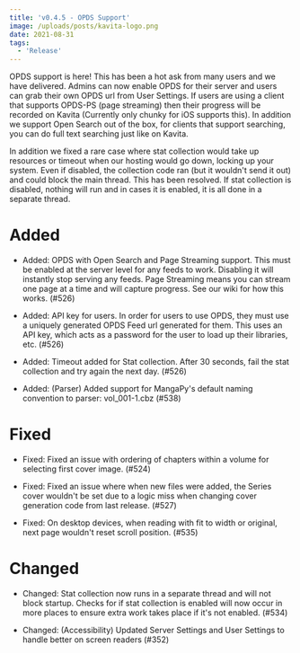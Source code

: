 ```yaml
---
title: 'v0.4.5 - OPDS Support'
image: /uploads/posts/kavita-logo.png
date: 2021-08-31
tags:
  - 'Release'
---
```


OPDS support is here! This has been a hot ask from many users and we have delivered. Admins can now enable OPDS for their server and users can grab their own OPDS url from User Settings. If users are using a client that supports OPDS-PS (page streaming) then their progress will be recorded on Kavita (Currently only chunky for iOS supports this). In addition we support Open Search out of the box, for clients that support searching, you can do full text searching just like on Kavita.



In addition we fixed a rare case where stat collection would take up resources or timeout when our hosting would go down, locking up your system. Even if disabled, the collection code ran (but it wouldn't send it out) and could block the main thread. This has been resolved. If stat collection is disabled, nothing will run and in cases it is enabled, it is all done in a separate thread. 



# Added

- Added: OPDS with Open Search and Page Streaming support. This must be enabled at the server level for any feeds to work. Disabling it will instantly stop serving any feeds. Page Streaming means you can stream one page at a time and will capture progress. See our wiki for how this works. (#526)

- Added: API key for users. In order for users to use OPDS, they must use a uniquely generated OPDS Feed url generated for them. This uses an API key, which acts as a password for the user to load up their libraries, etc. (#526)

- Added: Timeout added for Stat collection. After 30 seconds, fail the stat collection and try again the next day. (#526)

- Added: (Parser) Added support for MangaPy's default naming convention to parser: vol_001-1.cbz (#538)



# Fixed

- Fixed: Fixed an issue with ordering of chapters within a volume for selecting first cover image. (#524)

- Fixed: Fixed an issue where when new files were added, the Series cover wouldn't be set due to a logic miss when changing cover generation code from last release. (#527)

- Fixed: On desktop devices, when reading with fit to width or original, next page wouldn't reset scroll position. (#535)



# Changed

- Changed: Stat collection now runs in a separate thread and will not block startup. Checks for if stat collection is enabled will now occur in more places to ensure extra work takes place if it's not enabled. (#534)

- Changed: (Accessibility) Updated Server Settings and User Settings to handle better on screen readers (#352)

